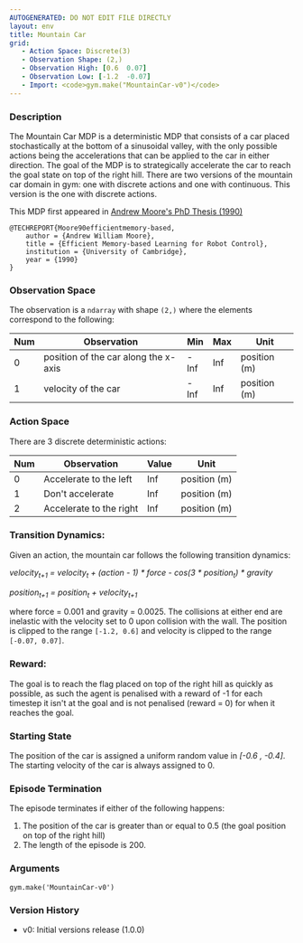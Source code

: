 ```yaml
---
AUTOGENERATED: DO NOT EDIT FILE DIRECTLY
layout: env
title: Mountain Car
grid:
   - Action Space: Discrete(3)
   - Observation Shape: (2,)
   - Observation High: [0.6  0.07]
   - Observation Low: [-1.2  -0.07]
   - Import: <code>gym.make("MountainCar-v0")</code>
---
```

### Description

The Mountain Car MDP is a deterministic MDP that consists of a car placed stochastically
at the bottom of a sinusoidal valley, with the only possible actions being the accelerations
that can be applied to the car in either direction. The goal of the MDP is to strategically
accelerate the car to reach the goal state on top of the right hill. There are two versions
of the mountain car domain in gym: one with discrete actions and one with continuous.
This version is the one with discrete actions.

This MDP first appeared in [Andrew Moore's PhD Thesis (1990)](https://www.cl.cam.ac.uk/techreports/UCAM-CL-TR-209.pdf)

```
@TECHREPORT{Moore90efficientmemory-based,
    author = {Andrew William Moore},
    title = {Efficient Memory-based Learning for Robot Control},
    institution = {University of Cambridge},
    year = {1990}
}
```

### Observation Space

The observation is a `ndarray` with shape `(2,)` where the elements correspond to the following:

| Num | Observation                                                 | Min                | Max    | Unit |
|-----|-------------------------------------------------------------|--------------------|--------|------|
| 0   | position of the car along the x-axis                        | -Inf               | Inf    | position (m) |
| 1   | velocity of the car                                         | -Inf               | Inf  | position (m) |

### Action Space

There are 3 discrete deterministic actions:

| Num | Observation                                                 | Value   | Unit |
|-----|-------------------------------------------------------------|---------|------|
| 0   | Accelerate to the left                                      | Inf    | position (m) |
| 1   | Don't accelerate                                            | Inf  | position (m) |
| 2   | Accelerate to the right                                     | Inf    | position (m) |

### Transition Dynamics:

Given an action, the mountain car follows the following transition dynamics:

*velocity<sub>t+1</sub> = velocity<sub>t</sub> + (action - 1) * force - cos(3 * position<sub>t</sub>) * gravity*

*position<sub>t+1</sub> = position<sub>t</sub> + velocity<sub>t+1</sub>*

where force = 0.001 and gravity = 0.0025. The collisions at either end are inelastic with the velocity set to 0 upon collision with the wall. The position is clipped to the range `[-1.2, 0.6]` and velocity is clipped to the range `[-0.07, 0.07]`.


### Reward:

The goal is to reach the flag placed on top of the right hill as quickly as possible, as such the agent is penalised with a reward of -1 for each timestep it isn't at the goal and is not penalised (reward = 0) for when it reaches the goal.

### Starting State

The position of the car is assigned a uniform random value in *[-0.6 , -0.4]*. The starting velocity of the car is always assigned to 0.

### Episode Termination

The episode terminates if either of the following happens:
1. The position of the car is greater than or equal to 0.5 (the goal position on top of the right hill)
2. The length of the episode is 200.


### Arguments

```
gym.make('MountainCar-v0')
```

### Version History

* v0: Initial versions release (1.0.0)